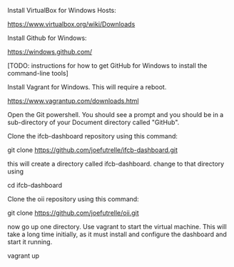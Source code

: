 Install VirtualBox for Windows Hosts:

https://www.virtualbox.org/wiki/Downloads

Install Github for Windows:

https://windows.github.com/

[TODO: instructions for how to get GitHub for Windows to install the command-line tools]

Install Vagrant for Windows. This will require a reboot.

https://www.vagrantup.com/downloads.html

Open the Git powershell. You should see a prompt and you should be in a sub-directory of your Document directory called "GitHub".

Clone the ifcb-dashboard repository using this command:

git clone https://github.com/joefutrelle/ifcb-dashboard.git

this will create a directory called ifcb-dashboard. change to that directory using

cd ifcb-dashboard

Clone the oii repository using this command:

git clone https://github.com/joefutrelle/oii.git

now go up one directory. Use vagrant to start the virtual machine. This will take a long time initially, as it must install and configure the dashboard and start it running.

vagrant up